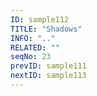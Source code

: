```yaml
---
ID: sample112
TITLE: "Shadows"
INFO: ".."
RELATED: ""
seqNo: 23
prevID: sample111
nextID: sample113
---
```

